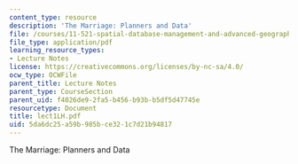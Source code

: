 ```yaml
---
content_type: resource
description: 'The Marriage: Planners and Data'
file: /courses/11-521-spatial-database-management-and-advanced-geographic-information-systems-spring-2003/5da6dc25a59b985bce321c7d21b94817_lect1LH.pdf
file_type: application/pdf
learning_resource_types:
- Lecture Notes
license: https://creativecommons.org/licenses/by-nc-sa/4.0/
ocw_type: OCWFile
parent_title: Lecture Notes
parent_type: CourseSection
parent_uid: f4026de9-2fa5-b456-b93b-b5df5d47745e
resourcetype: Document
title: lect1LH.pdf
uid: 5da6dc25-a59b-985b-ce32-1c7d21b94817
---
```

The Marriage: Planners and Data